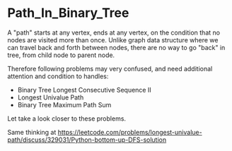 # Path_In_Binary_Tree
A "path" starts at any vertex, ends at any vertex, on the condition that no nodes are visited more than once. Unlike graph data structure where we can travel back and forth between nodes, there are no way to go "back" in tree, from child node to parent node.

Therefore following problems may very confused, and need additional attention and condition to handles:

+ Binary Tree Longest Consecutive Sequence II
+ Longest Univalue Path
+ Binary Tree Maximum Path Sum

Let take a look closer to these problems.

Same thinking at https://leetcode.com/problems/longest-univalue-path/discuss/329031/Python-bottom-up-DFS-solution
